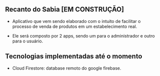 ## Recanto do Sabia [EM CONSTRUÇÃO]

- Aplicativo que vem sendo elaborado com o intuito de facilitar o processo de venda de produtos em um estabelecimento real.

- Ele será composto por 2 apps, sendo um para o administrador e outro para o usuário.

## Tecnologias implementadas até o momento

- Cloud Firestore: database remoto do google firebase.

